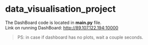 # data_visualisation_project

The DashBoard code is located in **main.py** file.<br>
Link on running DashBoard: http://89.107.122.194:10000

> PS: in case if dashboard has no plots, wait a couple seconds.
